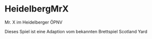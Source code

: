 # HeidelbergMrX
Mr. X im Heidelberger ÖPNV

Dieses Spiel ist eine Adaption vom bekannten Brettspiel Scotland Yard
